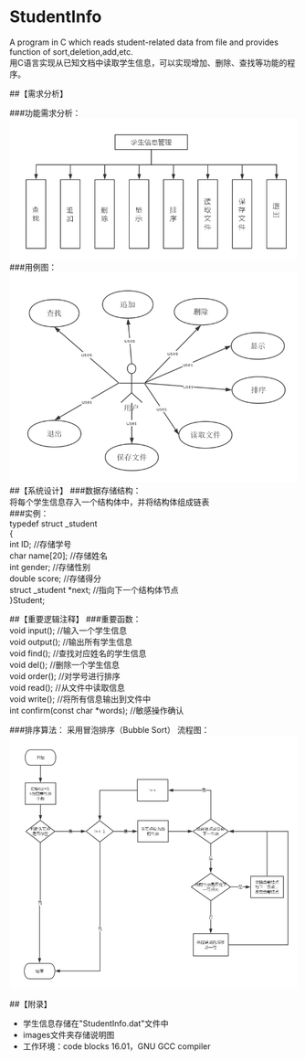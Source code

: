 # StudentInfo
A program in C which reads student-related data from file and provides function of sort,deletion,add,etc.  
用C语言实现从已知文档中读取学生信息，可以实现增加、删除、查找等功能的程序。   

##【需求分析】
 

###功能需求分析： 
![image](/images/function.png) 
###用例图：  
![image](/images/Use%20case.png) 
##【系统设计】
###数据存储结构：   
将每个学生信息存入一个结构体中，并将结构体组成链表  
###实例：  
typedef struct _student  
{  
	int ID;            //存储学号  
	char name[20];     //存储姓名  
	int gender;         //存储性别  
	double score;       //存储得分  
	struct _student *next; //指向下一个结构体节点  
}Student;  

##【重要逻辑注释】
###重要函数：  
void input();             //输入一个学生信息  
void output();            //输出所有学生信息  
void find();              //查找对应姓名的学生信息  
void del();               //删除一个学生信息  
void order();             //对学号进行排序  
void read();              //从文件中读取信息  
void write();              //将所有信息输出到文件中  
int confirm(const char *words);  //敏感操作确认  
 
###排序算法：
采用冒泡排序（Bubble Sort）
流程图：![image](/images/BubbleSort.png) 

##【附录】
+ 学生信息存储在"StudentInfo.dat"文件中  
+ images文件夹存储说明图  
+ 工作环境：code blocks 16.01，GNU GCC compiler  
